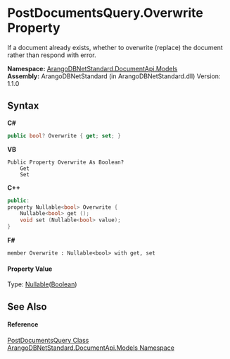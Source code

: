 # PostDocumentsQuery.Overwrite Property 
 

If a document already exists, whether to overwrite (replace) the document rather than respond with error.

**Namespace:**&nbsp;<a href="81a73561-cfc6-64b8-9923-29f0333f4867">ArangoDBNetStandard.DocumentApi.Models</a><br />**Assembly:**&nbsp;ArangoDBNetStandard (in ArangoDBNetStandard.dll) Version: 1.1.0

## Syntax

**C#**<br />
``` C#
public bool? Overwrite { get; set; }
```

**VB**<br />
``` VB
Public Property Overwrite As Boolean?
	Get
	Set
```

**C++**<br />
``` C++
public:
property Nullable<bool> Overwrite {
	Nullable<bool> get ();
	void set (Nullable<bool> value);
}
```

**F#**<br />
``` F#
member Overwrite : Nullable<bool> with get, set

```


#### Property Value
Type: <a href="https://docs.microsoft.com/dotnet/api/system.nullable-1" target="_blank" rel="noopener noreferrer">Nullable</a>(<a href="https://docs.microsoft.com/dotnet/api/system.boolean" target="_blank" rel="noopener noreferrer">Boolean</a>)

## See Also


#### Reference
<a href="88665237-5f7b-22eb-07de-d6d70936ce1d">PostDocumentsQuery Class</a><br /><a href="81a73561-cfc6-64b8-9923-29f0333f4867">ArangoDBNetStandard.DocumentApi.Models Namespace</a><br />